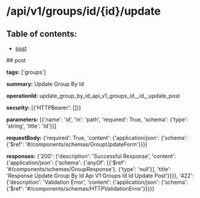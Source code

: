 # /api/v1/groups/id/{id}/update

## Table of contents:
- [post](#post)

<a name="post" />
## post

**tags:** ['groups']

**summary:** Update Group By Id

**operationId:** update_group_by_id_api_v1_groups_id__id__update_post

**security:** [{'HTTPBearer': []}]

**parameters:** [{'name': 'id', 'in': 'path', 'required': True, 'schema': {'type': 'string', 'title': 'Id'}}]

**requestBody:** {'required': True, 'content': {'application/json': {'schema': {'$ref': '#/components/schemas/GroupUpdateForm'}}}}

**responses:** {'200': {'description': 'Successful Response', 'content': {'application/json': {'schema': {'anyOf': [{'$ref': '#/components/schemas/GroupResponse'}, {'type': 'null'}], 'title': 'Response Update Group By Id Api V1 Groups Id  Id  Update Post'}}}}, '422': {'description': 'Validation Error', 'content': {'application/json': {'schema': {'$ref': '#/components/schemas/HTTPValidationError'}}}}}

